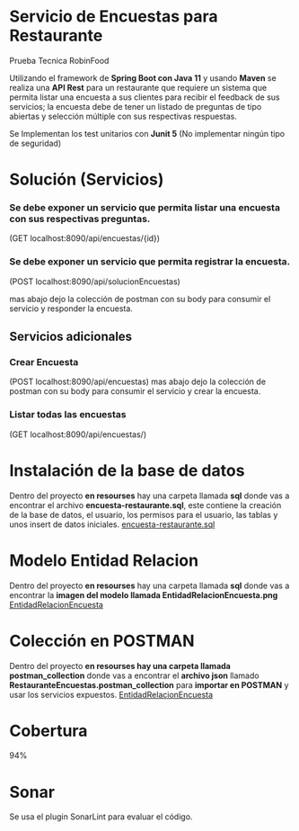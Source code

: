 # Servicio de Encuestas para Restaurante
Prueba Tecnica RobinFood

Utilizando el framework de **Spring Boot con Java 11** y usando **Maven** se realiza una **API Rest** para un restaurante que requiere un sistema que permita listar una encuesta a sus clientes para recibir el feedback de sus servicios; la encuesta debe de tener un listado de preguntas de tipo abiertas y selección múltiple con sus respectivas respuestas.

Se Implementan los test unitarios con **Junit 5**
(No implementar ningún tipo de seguridad)

# Solución (Servicios)
### Se debe exponer un servicio que permita listar una encuesta con sus respectivas preguntas. 
(GET localhost:8090/api/encuestas/{id})

### Se debe exponer un servicio que permita registrar la encuesta. 
(POST localhost:8090/api/solucionEncuestas) 

mas abajo dejo la colección de postman con su body para consumir el servicio y responder la encuesta.

## Servicios adicionales
### Crear Encuesta 
(POST localhost:8090/api/encuestas) 
mas abajo dejo la colección de postman con su body para consumir el servicio y crear la encuesta.

### Listar todas las encuestas
(GET localhost:8090/api/encuestas/)

# Instalación de la base de datos
Dentro del proyecto **en resourses** hay una carpeta llamada **sql** donde vas a encontrar el archivo **encuesta-restaurante.sql**, este contiene la creación de la base de datos, el usuario, los permisos para el usuario, las tablas y unos insert de datos iniciales.
[encuesta-restaurante.sql](https://github.com/JuancaTrucosTips/RestauranteEncuesta/blob/master/src/main/resources/sql/encuesta-restaurante.sql)

# Modelo Entidad Relacion
Dentro del proyecto **en resourses** hay una carpeta llamada **sql** donde vas a encontrar la **imagen del modelo llamada EntidadRelacionEncuesta.png**
[EntidadRelacionEncuesta](https://github.com/JuancaTrucosTips/RestauranteEncuesta/blob/master/src/main/resources/sql/EntidadRelacionEncuestas.png)

# Colección en POSTMAN
Dentro del proyecto **en resourses hay una carpeta llamada postman_collection** donde vas a encontrar el **archivo json** llamado **RestauranteEncuestas.postman_collection** para **importar en POSTMAN** y usar los servicios expuestos.
[EntidadRelacionEncuesta](https://github.com/JuancaTrucosTips/RestauranteEncuesta/tree/master/src/main/resources/postman_collection)

# Cobertura
94%

# Sonar
Se usa el plugin SonarLint para evaluar el código.
